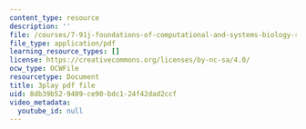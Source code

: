```yaml
---
content_type: resource
description: ''
file: /courses/7-91j-foundations-of-computational-and-systems-biology-spring-2014/8db39b529409ce90bdc124f42dad2ccf_j1s9JfZKFqU.pdf
file_type: application/pdf
learning_resource_types: []
license: https://creativecommons.org/licenses/by-nc-sa/4.0/
ocw_type: OCWFile
resourcetype: Document
title: 3play pdf file
uid: 8db39b52-9409-ce90-bdc1-24f42dad2ccf
video_metadata:
  youtube_id: null
---
```

